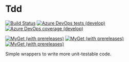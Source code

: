 # Tdd

[![Build Status](https://dev.azure.com/FkThat/CI/_apis/build/status/Tdd?branchName=develop)](https://dev.azure.com/FkThat/CI/_build/latest?definitionId=44&branchName=develop)
[![Azure DevOps tests (develop)](https://img.shields.io/azure-devops/tests/FkThat/CI/44/develop)](https://dev.azure.com/FkThat/CI/_build/latest?definitionId=44&branchName=develop)
[![Azure DevOps coverage (develop)](https://img.shields.io/azure-devops/coverage/FkThat/CI/44/develop)](https://dev.azure.com/FkThat/CI/_build/latest?definitionId=44&branchName=develop)

[![MyGet (with prereleases)](https://img.shields.io/myget/fkthat/v/FkThat.Tdd?label=FkThat.Tdd)](https://www.myget.org/feed/fkthat/package/nuget/FkThat.Tdd)
[![MyGet (with prereleases)](https://img.shields.io/myget/fkthat/v/FkThat.Tdd.Abstractions?label=FkThat.Tdd.Abstractions)](https://www.myget.org/feed/fkthat/package/nuget/FkThat.Tdd.Abstractions)
[![MyGet (with prereleases)](https://img.shields.io/myget/fkthat/v/FkThat.Tdd.DependencyInjection?label=FkThat.Tdd.DependencyInjection)](https://www.myget.org/feed/fkthat/package/nuget/FkThat.Tdd.DependencyInjection)

Simple wrappers to write more unit-testable code.
